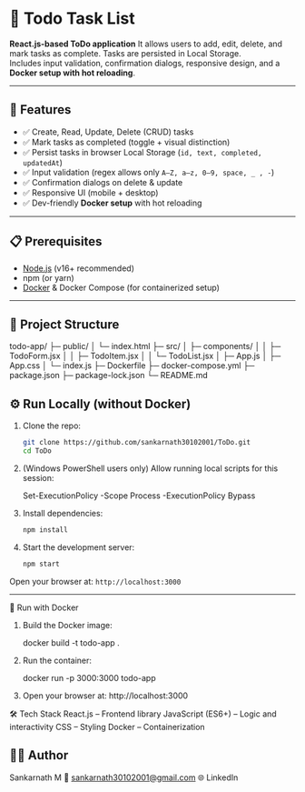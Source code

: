 # 📝 Todo Task List

**React.js-based ToDo application**
It allows users to add, edit, delete, and mark tasks as complete. Tasks are persisted in Local Storage.  
Includes input validation, confirmation dialogs, responsive design, and a **Docker setup with hot reloading**.

---

## 🚀 Features

- ✅ Create, Read, Update, Delete (CRUD) tasks
- ✅ Mark tasks as completed (toggle + visual distinction)
- ✅ Persist tasks in browser Local Storage (`id, text, completed, updatedAt`)
- ✅ Input validation (regex allows only `A–Z, a–z, 0–9, space, _ , -`)
- ✅ Confirmation dialogs on delete & update
- ✅ Responsive UI (mobile + desktop)
- ✅ Dev-friendly **Docker setup** with hot reloading

---

## 📋 Prerequisites

- [Node.js](https://nodejs.org/) (v16+ recommended)
- npm (or yarn)
- [Docker](https://www.docker.com/) & Docker Compose (for containerized setup)

---

## 🧩 Project Structure

todo-app/
├─ public/
│  └─ index.html
├─ src/
│  ├─ components/
│  │   ├─ TodoForm.jsx
│  │   ├─ TodoItem.jsx
│  │   └─ TodoList.jsx
│  ├─ App.js
│  ├─ App.css
│  └─ index.js
├─ Dockerfile
├─ docker-compose.yml
├─ package.json
├─ package-lock.json
└─ README.md

## ⚙️ Run Locally (without Docker)

1. Clone the repo:

   ```bash
   git clone https://github.com/sankarnath30102001/ToDo.git
   cd ToDo
2. (Windows PowerShell users only) Allow running local scripts for this session:

    Set-ExecutionPolicy -Scope Process -ExecutionPolicy Bypass


3. Install dependencies:

   ```bash
   npm install
   ```

4. Start the development server:

   ```bash
   npm start
   ```

  Open your browser at: `http://localhost:3000`

---

🐳 Run with Docker 

1. Build the Docker image:

    docker build -t todo-app .

2. Run the container:

    docker run -p 3000:3000 todo-app

3. Open your browser at: http://localhost:3000

🛠️ Tech Stack
    React.js – Frontend library
    JavaScript (ES6+) – Logic and interactivity
    CSS – Styling
    Docker – Containerization


## 👨‍💻 Author
Sankarnath M
📧 sankarnath30102001@gmail.com
🌐 LinkedIn
